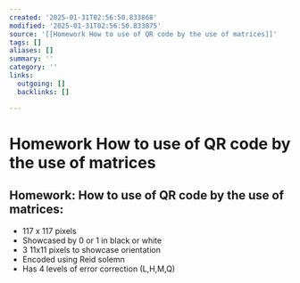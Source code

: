 ```yaml
---
created: '2025-01-31T02:56:50.833868'
modified: '2025-01-31T02:56:50.833875'
source: '[[Homework How to use of QR code by the use of matrices]]'
tags: []
aliases: []
summary: ''
category: ''
links:
  outgoing: []
  backlinks: []

---
```


# Homework How to use of QR code by the use of matrices

## Homework: How to use of QR code by the use of matrices:

- 117 x 117 pixels
- Showcased by 0 or 1 in black or white
- 3 11x11 pixels to showcase orientation
- Encoded using Reid solemn
- Has 4 levels of error correction (L,H,M,Q)